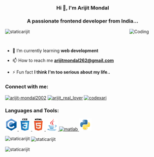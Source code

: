 <h3 align="center">Hi 👋, I'm Arijit Mondal</h3>
<h3 align="center">A passionate frontend developer from India...</h3>
<img align="right" alt="Coding" width="100" src="https://monophy.com/media/du3J3cXyzhj75IOgvA/monophy.gif">


<p align="left"> <img src="https://komarev.com/ghpvc/?username=staticarijit&label=Profile%20views&color=0e75b6&style=flat" alt="staticarijit" /> </p>

<p align="left"> <a href="https://twitter.com/" target="blank"><img src="https://img.shields.io/twitter/follow/?logo=twitter&style=for-the-badge" alt="" /></a> </p>

- 🌱 I’m currently learning **web development**

- 📫 How to reach me **arijitmondal262@gmail.com**

- ⚡ Fun fact **I think I'm too serious about my life..**

<h3 align="left">Connect with me:</h3>
<p align="left">
<a href="https://linkedin.com/in/arijit-mondal2002" target="blank"><img align="center" src="https://raw.githubusercontent.com/rahuldkjain/github-profile-readme-generator/master/src/images/icons/Social/linked-in-alt.svg" alt="arijit-mondal2002" height="30" width="40" /></a>
<a href="https://instagram.com/arijit_real_lover" target="blank"><img align="center" src="https://raw.githubusercontent.com/rahuldkjain/github-profile-readme-generator/master/src/images/icons/Social/instagram.svg" alt="arijit_real_lover" height="30" width="40" /></a>
<a href="https://www.leetcode.com/codexari" target="blank"><img align="center" src="https://raw.githubusercontent.com/rahuldkjain/github-profile-readme-generator/master/src/images/icons/Social/leet-code.svg" alt="codexari" height="30" width="40" /></a>
</p>

<h3 align="left">Languages and Tools:</h3>
<p align="left"> <a href="https://www.cprogramming.com/" target="_blank" rel="noreferrer"> <img src="https://raw.githubusercontent.com/devicons/devicon/master/icons/c/c-original.svg" alt="c" width="40" height="40"/> </a> <a href="https://www.w3schools.com/css/" target="_blank" rel="noreferrer"> <img src="https://raw.githubusercontent.com/devicons/devicon/master/icons/css3/css3-original-wordmark.svg" alt="css3" width="40" height="40"/> </a> <a href="https://www.w3.org/html/" target="_blank" rel="noreferrer"> <img src="https://raw.githubusercontent.com/devicons/devicon/master/icons/html5/html5-original-wordmark.svg" alt="html5" width="40" height="40"/> </a> <a href="https://www.java.com" target="_blank" rel="noreferrer"> <img src="https://raw.githubusercontent.com/devicons/devicon/master/icons/java/java-original.svg" alt="java" width="40" height="40"/> </a> <a href="https://www.mathworks.com/" target="_blank" rel="noreferrer"> <img src="https://upload.wikimedia.org/wikipedia/commons/2/21/Matlab_Logo.png" alt="matlab" width="40" height="40"/> </a> <a href="https://www.python.org" target="_blank" rel="noreferrer"> <img src="https://raw.githubusercontent.com/devicons/devicon/master/icons/python/python-original.svg" alt="python" width="40" height="40"/> </a> </p>

<p><img align="left" src="https://github-readme-stats.vercel.app/api/top-langs?username=staticarijit&show_icons=true&locale=en&layout=compact" alt="staticarijit" /></p>

<p>&nbsp;<img align="center" src="https://github-readme-stats.vercel.app/api?username=staticarijit&show_icons=true&locale=en" alt="staticarijit" /></p>

<p><img align="center" src="https://github-readme-streak-stats.herokuapp.com/?user=staticarijit&" alt="staticarijit" /></p>
